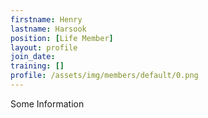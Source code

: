 ```yaml
---
firstname: Henry
lastname: Harsook
position: [Life Member]
layout: profile
join_date:
training: []
profile: /assets/img/members/default/0.png
---
```

Some Information